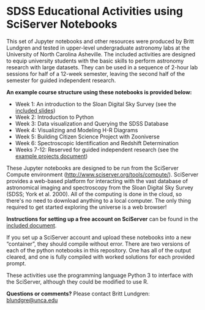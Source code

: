# SDSS Educational Activities using SciServer Notebooks

This set of Jupyter notebooks and other resources were produced by Britt Lundgren and tested in upper-level undergraduate astronomy labs at the University of North Carolina Asheville.  The included activities are designed to equip university students with the basic skills to perform astronomy research with large datasets. They can be used in a sequence of 2-hour lab sessions for half of a 12-week semester, leaving the second half of the semester for guided independent research.  

**An example course structure using these notebooks is provided below:**

- Week 1: An introduction to the Sloan Digital Sky Survey 
             (see the [included slides](SciServer_notebooks/Week1_SDSSintro_brief.pdf))
- Week 2: Introduction to Python
- Week 3: Data visualization and Querying the SDSS Database
- Week 4: Visualizing and Modeling H-R Diagrams
- Week 5: Building Citizen Science Project with Zooniverse
- Week 6: Spectroscopic Identification and Redshift Determination
- Weeks 7-12: Reserved for guided independent research  (see the [example projects document](SciServer_notebooks/Project_descriptions_SDSSEPO.pdf))


These Jupyter notebooks are designed to be run from the SciServer Compute environment (http://www.sciserver.org/tools/compute/). SciServer provides a web-based platform for interacting with the vast database of astronomical imaging and spectroscopy from the Sloan Digital Sky Survey (SDSS; York et al. 2000).  All of the computing is done in the cloud, so there's no need to download anything to a local computer.  The only thing required to get started exploring the universe is a web browser! 

**Instructions for setting up a free account on SciServer** can be found in the [included document](SciServer_registration_instructions_ASTR420.pdf).

If you set up a SciServer account and upload these notebooks into a new “container”, they should compile without error.  There are two versions of each of the python notebooks in this repository. One has all of the output cleared, and one is fully compiled with worked solutions for each provided prompt. 

These activities use the programming language Python 3 to interface with the SciServer, although they could be modified to use R. 

**Questions or comments?**  Please contact Britt Lundgren: blundgre@unca.edu
